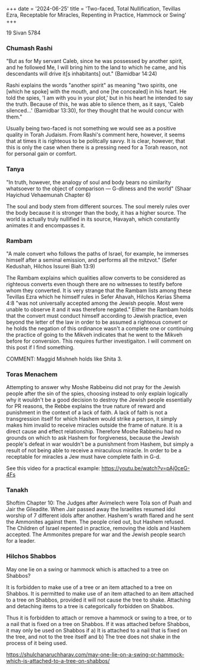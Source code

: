 +++
date = '2024-06-25'
title = 'Two-faced, Total Nullification, Tevillas Ezra, Receptable for Miracles, Repenting in Practice, Hammock or Swing'
+++

19 Sivan 5784

### Chumash Rashi

"But as for My servant Caleb, since he was possessed by another spirit, and he followed Me, I will bring him to the land to which he came, and his descendants will drive it[s inhabitants] out." (Bamidbar 14:24)

Rashi explains the words "another spirit" as meaning "two spirits, one [which he spoke] with the mouth, and one [he concealed] in his heart. He told the spies, 'I am with you in your plot,' but in his heart he intended to say the truth. Because of this, he was able to silence them, as it says, 'Caleb silenced...' (Bamidbar 13:30), for they thought that he would concur with them."

Usually being two-faced is not something we would see as a positive quality in Torah Judaism. From Rashi's comment here, however, it seems that at times it is righteous to be politcally savvy. It is clear, however, that this is only the case when there is a pressing need for a Torah reason, not for personal gain or comfort.

### Tanya

"In truth, however, the analogy of soul and body bears no similarity whatsoever to the object of comparison — G-dliness and the world" (Shaar Hayichud Vehaemunah Chapter 6)

The soul and body stem from different sources. The soul merely rules over the body because it is stronger than the body, it has a higher source. The world is actually truly nullified in its source, Havayah, which constantly animates it and encompasses it.

### Rambam

"A male convert who follows the paths of Israel, for example, he immerses himself after a seminal emission, and performs all the mitzvot." (Sefer Kedushah, Hilchos Issurei Biah 13:9)

The Rambam explains which qualities allow converts to be considered as righteous converts even though there are no witnesses to testify before whom they converted. It is very strange that the Rambam lists among these Tevillas Ezra which he himself rules in Sefer Ahavah, Hilchos Kerias Shema 4:8 "was not universally accepted among the Jewish people. Most were unable to observe it and it was therefore negated." Either the Rambam holds that the convert must conduct himself according to Jewish practice, even beyond the letter of the law in order to be assumed a righteous convert or he holds the negation of this ordinance wasn't a complete one or continuing the practice of going to the Mikveh indicates that he went to the Mikveh before for conversion. This requires further investigaiton. I will comment on this post if I find something.

COMMENT: Maggid Mishneh holds like Shita 3.

### Toras Menachem

Attempting to answer why Moshe Rabbeinu did not pray for the Jewish people after the sin of the spies, choosing instead to only explain logically why it wouldn't be a good decision to destroy the Jewish people essentially for PR reasons, the Rebbe explains the true nature of reward and punishment in the context of a lack of faith. A lack of faith is not a transgression itself for which Hashem would strike a person, it simply makes him invalid to receive miracles outside the frame of nature. It is a direct cause and effect relationship. Therefore Moshe Rabbeinu had no grounds on which to ask Hashem for forgiveness, because the Jewish people's defeat in war wouldn't be a punishment from Hashem, but simply a result of not being able to receive a miraculous miracle. In order to be a receptable for miracles a Jew must have complete faith in G-d.

See this video for a practical example: https://youtu.be/watch?v=pAj0ceG-4Fs

### Tanakh

Shoftim Chapter 10: The Judges after Avimelech were Tola son of Puah and Jair the Gileadite. When Jair passed away the Israelites resumed idol worship of 7 different idols after another. Hashem's wrath flared and he sent the Ammonites against them. The people cried out, but Hashem refused. The Children of Israel repented in practice, removing the idols and Hashem accepted. The Ammonites prepare for war and the Jewish people search for a leader.

### Hilchos Shabbos

May one lie on a swing or hammock which is attached to a tree on Shabbos?

It is forbidden to make use of a tree or an item attached to a tree on Shabbos. It is permitted to make use of an item attached to an item attached to a tree on Shabbos, provided it will not cause the tree to shake. Attaching and detaching items to a tree is categorically forbidden on Shabbos.

Thus it is forbidden to attach or remove a hammock or swing to a tree, or to a nail that is fixed on a tree on Shabbos. If it was attached before Shabbos, it may only be used on Shabbos if a) It is attached to a nail that is fixed on the tree, and not to the tree itself and b) The tree does not shake in the process of it being used.

https://shulchanaruchharav.com/may-one-lie-on-a-swing-or-hammock-which-is-attached-to-a-tree-on-shabbos/
